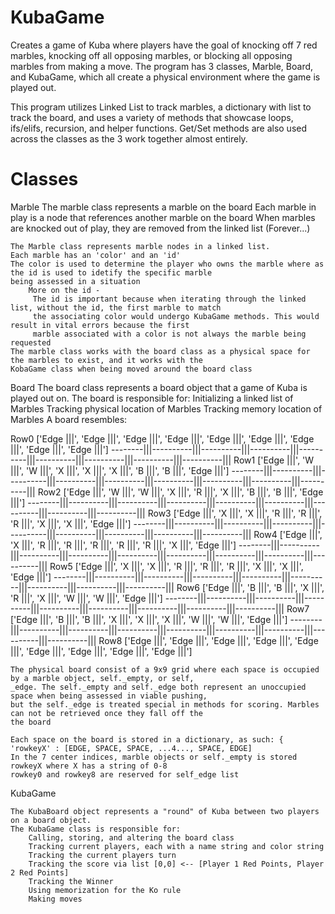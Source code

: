 # KubaGame

Creates a game of Kuba where players have the goal of knocking off 7 red marbles, knocking off all
opposing marbles, or blocking all opposing marbles from making a move. The program has 3 classes, Marble, Board,
and KubaGame, which all create a physical environment where the game is played out.

This program utilizes Linked List to track marbles, a dictionary with list to track the board, and uses a variety
of methods that showcase loops, ifs/elifs, recursion, and helper functions. Get/Set methods are also used across
the classes as the 3 work together almost entirely.

# Classes
    
Marble
    The marble class represents a marble on the board
    Each marble in play is a node that references another marble on the board
    When marbles are knocked out of play, they are removed from the linked list (Forever...)

    The Marble class represents marble nodes in a linked list.
    Each marble has an 'color' and an 'id'
    The color is used to determine the player who owns the marble where as the id is used to idetify the specific marble
    being assessed in a situation
        More on the id -
         The id is important because when iterating through the linked list, without the id, the first marble to match
         the associating color would undergo KubaGame methods. This would result in vital errors because the first
         marble associated with a color is not always the marble being requested
    The marble class works with the board class as a physical space for the marbles to exist, and it works with the
    KobaGame class when being moved around the board class
    
Board
    The board class represents a board object that a game of Kuba is played out on.
    The board is responsible for:
        Initializing a linked list of Marbles
        Tracking physical location of Marbles
        Tracking memory location of Marbles
    A board resembles:

Row0        ['Edge  |||', 'Edge  |||', 'Edge  |||', 'Edge  |||', 'Edge  |||', 'Edge  |||', 'Edge  |||', 'Edge  |||', 'Edge  |||']
            --------|||----------|||----------|||----------|||----------|||----------|||----------|||----------|||----------|||
Row1        ['Edge  |||', 'W     |||', 'W     |||', 'X     |||', 'X     |||', 'X     |||', 'B     |||', 'B     |||', 'Edge  |||']
            --------|||----------|||----------|||----------|||----------|||----------|||----------|||----------|||----------|||
Row2        ['Edge  |||', 'W     |||', 'W     |||', 'X     |||', 'R     |||', 'X     |||', 'B     |||', 'B     |||', 'Edge  |||']
            --------|||----------|||----------|||----------|||----------|||----------|||----------|||----------|||----------|||
Row3        ['Edge  |||', 'X     |||', 'X     |||', 'R     |||', 'R     |||', 'R     |||', 'X     |||', 'X     |||', 'Edge  |||']
            --------|||----------|||----------|||----------|||----------|||----------|||----------|||----------|||----------|||
Row4        ['Edge  |||', 'X     |||', 'R     |||', 'R     |||', 'R     |||', 'R     |||', 'R     |||', 'X     |||', 'Edge  |||']
            --------|||----------|||----------|||----------|||----------|||----------|||----------|||----------|||----------|||
Row5        ['Edge  |||', 'X     |||', 'X     |||', 'R     |||', 'R     |||', 'R     |||', 'X     |||', 'X     |||', 'Edge  |||']
            --------|||----------|||----------|||----------|||----------|||----------|||----------|||----------|||----------|||
Row6        ['Edge  |||', 'B     |||', 'B     |||', 'X     |||', 'R     |||', 'X     |||', 'W     |||', 'W     |||', 'Edge  |||']
            --------|||----------|||----------|||----------|||----------|||----------|||----------|||----------|||----------|||
Row7        ['Edge  |||', 'B     |||', 'B     |||', 'X     |||', 'X     |||', 'X     |||', 'W     |||', 'W     |||', 'Edge  |||']
            --------|||----------|||----------|||----------|||----------|||----------|||----------|||----------|||----------|||
Row8        ['Edge  |||', 'Edge  |||', 'Edge  |||', 'Edge  |||', 'Edge  |||', 'Edge  |||', 'Edge  |||', 'Edge  |||', 'Edge  |||']

    The physical board consist of a 9x9 grid where each space is occupied by a marble object, self._empty, or self,
    _edge. The self._empty and self._edge both represent an unoccupied space when being assessed in viable pushing,
    but the self._edge is treated special in methods for scoring. Marbles can not be retrieved once they fall off the
    the board

    Each space on the board is stored in a dictionary, as such: { 'rowkeyX' : [EDGE, SPACE, SPACE, ...4..., SPACE, EDGE]
    In the 7 center indices, marble objects or self._empty is stored
    rowkeyX where X has a string of 0-8
    rowkey0 and rowkey8 are reserved for self_edge list
    
KubaGame

    The KubaBoard object represents a "round" of Kuba between two players on a board object.
    The KubaGame class is responsible for:
        Calling, storing, and altering the board class
        Tracking current players, each with a name string and color string
        Tracking the current players turn
        Tracking the score via list [0,0] <-- [Player 1 Red Points, Player 2 Red Points]
        Tracking the Winner
        Using memorization for the Ko rule
        Making moves
